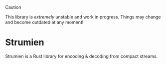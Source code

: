 > [!CAUTION]
> This library is *extremely* unstable and work in progress. Things may change and become outdated at any moment!

# Strumien
Strumien is a Rust library for encoding & decoding from compact streams.
